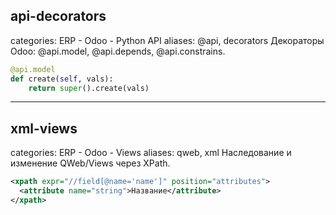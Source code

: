 ## api-decorators
categories: ERP - Odoo - Python API
aliases: @api, decorators
Декораторы Odoo: @api.model, @api.depends, @api.constrains.
```python
@api.model
def create(self, vals):
    return super().create(vals)
```

---

## xml-views
categories: ERP - Odoo - Views
aliases: qweb, xml
Наследование и изменение QWeb/Views через XPath.
```xml
<xpath expr="//field[@name='name']" position="attributes">
  <attribute name="string">Название</attribute>
</xpath>
```

